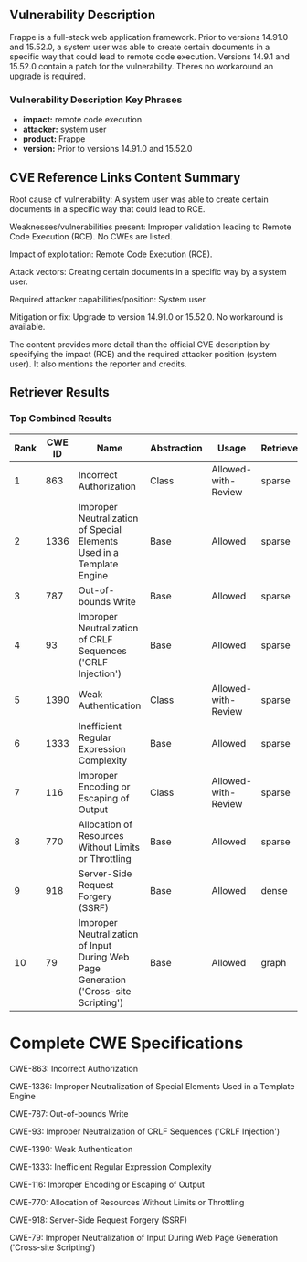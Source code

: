 ## Vulnerability Description
Frappe is a full-stack web application framework. Prior to versions 14.91.0 and 15.52.0, a system user was able to create certain documents in a specific way that could lead to remote code execution. Versions 14.9.1 and 15.52.0 contain a patch for the vulnerability. Theres no workaround an upgrade is required.

### Vulnerability Description Key Phrases
- **impact:** remote code execution
- **attacker:** system user
- **product:** Frappe
- **version:** Prior to versions 14.91.0 and 15.52.0

## CVE Reference Links Content Summary
Root cause of vulnerability:
A system user was able to create certain documents in a specific way that could lead to RCE.

Weaknesses/vulnerabilities present:
Improper validation leading to Remote Code Execution (RCE). No CWEs are listed.

Impact of exploitation:
Remote Code Execution (RCE).

Attack vectors:
Creating certain documents in a specific way by a system user.

Required attacker capabilities/position:
System user.

Mitigation or fix:
Upgrade to version 14.91.0 or 15.52.0. No workaround is available.

The content provides more detail than the official CVE description by specifying the impact (RCE) and the required attacker position (system user). It also mentions the reporter and credits.

## Retriever Results

### Top Combined Results

| Rank | CWE ID | Name | Abstraction | Usage  | Retrievers | Individual Scores |
|------|--------|------|-------------|-------|------------|-------------------|
| 1 | 863 | Incorrect Authorization | Class | Allowed-with-Review | sparse | 0.106 |
| 2 | 1336 | Improper Neutralization of Special Elements Used in a Template Engine | Base | Allowed | sparse | 0.103 |
| 3 | 787 | Out-of-bounds Write | Base | Allowed | sparse | 0.102 |
| 4 | 93 | Improper Neutralization of CRLF Sequences ('CRLF Injection') | Base | Allowed | sparse | 0.102 |
| 5 | 1390 | Weak Authentication | Class | Allowed-with-Review | sparse | 0.101 |
| 6 | 1333 | Inefficient Regular Expression Complexity | Base | Allowed | sparse | 0.100 |
| 7 | 116 | Improper Encoding or Escaping of Output | Class | Allowed-with-Review | sparse | 0.100 |
| 8 | 770 | Allocation of Resources Without Limits or Throttling | Base | Allowed | sparse | 0.100 |
| 9 | 918 | Server-Side Request Forgery (SSRF) | Base | Allowed | dense | 0.434 |
| 10 | 79 | Improper Neutralization of Input During Web Page Generation ('Cross-site Scripting') | Base | Allowed | graph | 0.002 |



# Complete CWE Specifications

CWE-863: Incorrect Authorization

CWE-1336: Improper Neutralization of Special Elements Used in a Template Engine

CWE-787: Out-of-bounds Write

CWE-93: Improper Neutralization of CRLF Sequences ('CRLF Injection')

CWE-1390: Weak Authentication

CWE-1333: Inefficient Regular Expression Complexity

CWE-116: Improper Encoding or Escaping of Output

CWE-770: Allocation of Resources Without Limits or Throttling

CWE-918: Server-Side Request Forgery (SSRF)

CWE-79: Improper Neutralization of Input During Web Page Generation ('Cross-site Scripting')